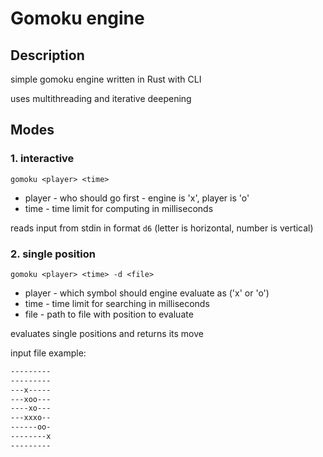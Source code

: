 # Gomoku engine

## Description

simple gomoku engine written in Rust with CLI

uses multithreading and iterative deepening

## Modes

### 1. interactive

`gomoku <player> <time>`

- player - who should go first - engine is 'x', player is 'o'
- time - time limit for computing in milliseconds

reads input from stdin in format `d6` (letter is horizontal, number is vertical)

### 2. single position

`gomoku <player> <time> -d <file>`

- player - which symbol should engine evaluate as ('x' or 'o')
- time - time limit for searching in milliseconds
- file - path to file with position to evaluate

evaluates single positions and returns its move

input file example:

```txt
---------
---------
---x-----
---xoo---
----xo---
---xxxo--
------oo-
--------x
---------
```
